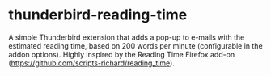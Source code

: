 # thunderbird-reading-time
A simple Thunderbird extension that adds a pop-up to e-mails with the estimated reading time, based on 200 words per minute (configurable in the addon options). Highly inspired by the Reading Time Firefox add-on (https://github.com/scripts-richard/reading_time).

